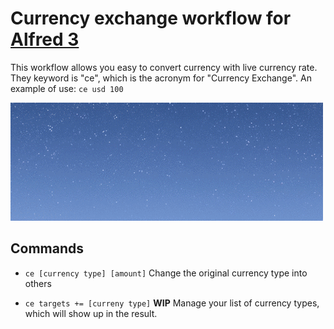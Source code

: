 # Currency exchange workflow for [Alfred 3](https://www.alfredapp.com)
This workflow allows you easy to convert currency with live currency rate. They keyword is "ce", which is the acronym for "Currency Exchange". An example of use: ```ce usd 100```


![inline](./assets/example.gif)

## Commands

- ```ce [currency type] [amount]```
Change the original currency type into others

- ```ce targets += [curreny type]``` **WIP**
Manage your list of currency types, which will show up in the result.
